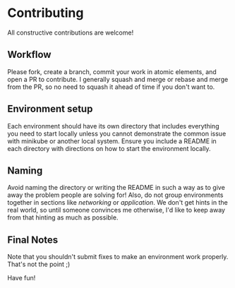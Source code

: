 # Contributing

All constructive contributions are welcome!

## Workflow

Please fork, create a branch, commit your work in atomic elements, and open a PR to contribute. I generally squash and merge or rebase and merge from the PR, so no need to squash it ahead of time if you don't want to.

## Environment setup

Each environment should have its own directory that includes everything you need to start locally unless you cannot demonstrate the common issue with minikube or another local system. Ensure you include a README in each directory with directions on how to start the environment locally.

## Naming

Avoid naming the directory or writing the README in such a way as to give away the problem people are solving for! Also, do not group environments together in sections like _networking_ or _application_. We don't get hints in the real world, so until someone convinces me otherwise, I'd like to keep away from that hinting as much as possible.

## Final Notes

Note that you shouldn't submit fixes to make an environment work properly. That's not the point ;)

Have fun!
